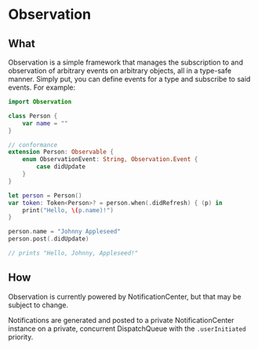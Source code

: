 # Observation

## What
Observation is a simple framework that manages the subscription to and observation of arbitrary events on arbitrary objects, all in a type-safe manner. Simply put, you can define events for a type and subscribe to said events. For example:
```swift
import Observation

class Person {
	var name = ""
}

// conformance
extension Person: Observable {
	enum ObservationEvent: String, Observation.Event {
		case didUpdate
	}
}

let person = Person()
var token: Token<Person>? = person.when(.didRefresh) { (p) in
	print("Hello, \(p.name)!")
}

person.name = "Johnny Appleseed"
person.post(.didUpdate)

// prints "Hello, Johnny, Appleseed!"
```


## How
Observation is currently powered by NotificationCenter, but that may be subject to change. 

Notifications are generated and posted to a private NotificationCenter instance on a private, concurrent DispatchQueue with the `.userInitiated` priority. 
